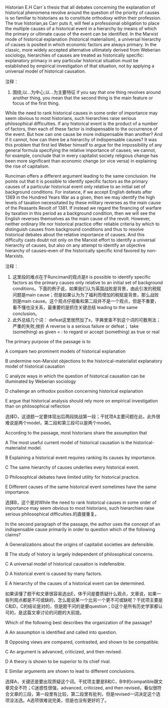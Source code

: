 Historian E.H Carr`s thesis that all debates concerning the explanation of historical phenomena revolve around the question of the priority of causes is so familiar to historians as to constitute orthodoxy within their profession. The true historian,as Carr puts it, will feel a professional obligation to place the multiple causes of a historical event in a hierarchy by means of which the primary or ultimate cause of the event can be identified. In the Marxist mode of historical explanation (historical materialism), a universal hierarchy of causes is posited in which economic factors are always primary. In the classic, more widely accepted alternative ultimately derived from Weberian sociology, hierarchies of causes are treated as historically specific: explanatory primacy in any particular historical situation must be established by empirical investigation of that situation, not by applying a universal model of historical causation.

注释：
1. 围绕;以…为中心;以…为主要特征 If you say that one thing revolves around another thing, you mean that the second thing is the main feature or focus of the first thing.

While the need to rank historical causes in some order of importance may seem obvious to most historians, such hierarchies raise serious philosophical difficulties. If any historical event is the product of a number of factors, then each of these factor is indispensable to the occurrence of the event. But how can one cause be more indispensable than another? And if it cannot, how can there be a hierarchy of indispensable causes? It was this problem that first led Weber himself to argue for the impossibility of any general formula specifying the relative importance of causes; we cannot, for example, conclude that in every capitalist society religious change has been more significant than economic change (or vice versa) in explaining the rise of capitalism.

Runciman offers a different argument leading to the same conclusion. He points out that it is possible to identify specific factors as the primary causes of a particular historical event only relative to an initial set of background conditions. For instance, if we accept English defeats after 1369 in the Hundred Years War as a given, then we may identify the high levels of taxation necessitated by these military reverses as the main cause of the Peasants Revolt of 1381. If instead we regard the financing of warfare by taxation in this period as a background condition, then we will see the English reverses themselves as the main cause of the revolt. However, neither ordinary life nor historical practice offer reliable criteria by which to distinguish causes from background conditions and thus to resolve historical debates about the relative importance of causes. And this difficulty casts doubt not only on the Marxist effort to identify a universal hierarchy of causes, but also on any attempt to identify an objective hierarchy of causes–even of the historically specific kind favored by non-Marxists.

注释：
1. 这里段的难点在于Runciman的观点是it is possible to identify specific factors as the primary causes only relative to an initial set of background conditions。下面的例子说，如果我们认为英国战败是背景，由此引发的税赋问题是main cause；但是如果认为为了福利而增加的税赋是背景，那么战败则是main cause。这个观点仔细看和第二段并不是一个观点，但是不重要，看不懂也没关系，最重要的是抓住关键总结 leading to the same conclusion。
2. 此外总结几个词： defeat这里居然加了s，字典里查不到这个词的可数用法；严重的失败;挫折 A reverse is a serious failure or defeat； take (something) as given = : to regard or accept (something) as true or real


The primary purpose of the passage is to

A compare two prominent models of historical explanation

B undermine non-Marxist objections to the historical-materialist explanatory model of historical causation

C analyze ways in which the question of historical causation can be illuminated by Weberian sociology

D challenge an orthodox position concerning historical explanation

E argue that historical analysis should rely more on empirical investigation than on philosophical reflection

选择D，这道题一定要体现出后两段挑战第一段；干扰项A主要问题在此，此外很难说是两个model，第二段和第三段可以是两个model。

According to the passage, most historians share the assumption that

A The most useful current model of historical causation is the historical-materialist model.

B Explaining a historical event requires ranking its causes by importance.

C The same hierarchy of causes underlies every historical event.

D Philosophical debates have limited utility for historical practice.

E Different causes of the same historical event sometimes have the same importance.

选择B，这个是对While the need to rank historical causes in some order of importance may seem obvious to most historians, such hierarchies raise serious philosophical difficulties.的直接重复。


In the second paragraph of the passage, the author uses the concept of an indispensable cause primarily in order to question which of the following claims?

A Generalizations about the origins of capitalist societies are defensible.

B The study of history is largely independent of philosophical concerns.

C A universal model of historical causation is indefensible.

D A historical event is caused by many factors.

E A hierarchy of the causes of a historical event can be determined.

如果读懂了题干和文章很容易选出E，体干问是要质疑什么观点，文章说，如果一些列观点都是不可或缺的，怎么能说某一个比另一个更不可或缺呢？干扰项主要是C和D，C的结论是对的，但是题干问的是要question；D这个是所有历史学家都认可的，是这篇文章讨论的问题的大前提。

Which of the following best describes the organization of the passage?

A An assumption is identified and called into question.

B Opposing views are compared, contrasted, and shown to be compatible.

C An argument is advanced, criticized, and then revised.

D A theory is shown to be superior to its chief rival.

E Similar arguments are shown to lead to different conclusions.

选择A，关键还是要出现质疑这个词。干扰项主要是B和C，B中的compatible跟文章完全不符；C迷惑性很强，advanced, criticized, and then revised，看似很符合文章的三段，第一段里有比较，第二段里有批判，但是revised一词决定这个选项没法选。A选项很难说完美，但是也没有更好的了。
